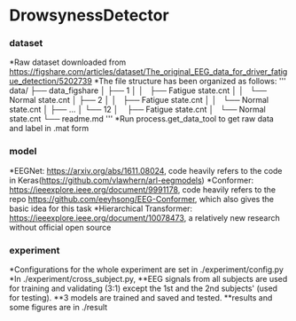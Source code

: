 # DrowsynessDetector


### dataset
*Raw dataset downloaded from https://figshare.com/articles/dataset/The_original_EEG_data_for_driver_fatigue_detection/5202739
*The file structure has been organized as follows:
    '''
    data/
    ├── data_figshare
    │    ├── 1
    │    │   ├── Fatigue state.cnt
    │    │   └── Normal state.cnt
    │    ├── 2
    │    │   ├── Fatigue state.cnt
    │    │   └── Normal state.cnt
    │    ├── ...
    │    └── 12
    │        ├── Fatigue state.cnt
    │        └── Normal state.cnt
    └── readme.md
    '''
*Run process.get_data_tool to get raw data and label in .mat form

### model
*EEGNet: https://arxiv.org/abs/1611.08024, code heavily refers to the code in Keras(https://github.com/vlawhern/arl-eegmodels)
*Conformer: https://ieeexplore.ieee.org/document/9991178, code heavily refers to the repo https://github.com/eeyhsong/EEG-Conformer, which also gives the basic idea for this task
*Hierarchical Transformer: https://ieeexplore.ieee.org/document/10078473, a relatively new research without official open source

### experiment
*Configurations for the whole experiment are set in ./experiment/config.py
*In ./experiment/cross_subject.py, 
    **EEG signals from all subjects are used for training and validating (3:1) except the 1st and the 2nd subjects' (used for testing).
    **3 models are trained and saved and tested.
    **results and some figures are in ./result